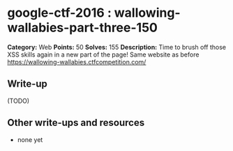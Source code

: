 # google-ctf-2016 : wallowing-wallabies-part-three-150

**Category:** Web
**Points:** 50
**Solves:** 155
**Description:**
Time to brush off those XSS skills again in a new part of the page! Same website as before <https://wallowing-wallabies.ctfcompetition.com/>


## Write-up

(TODO)

## Other write-ups and resources

* none yet
